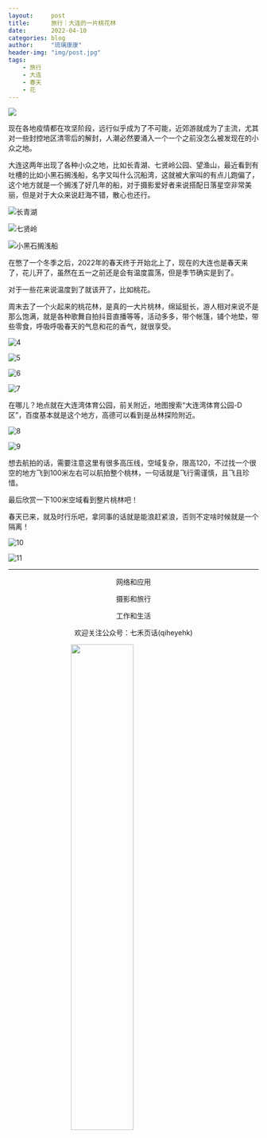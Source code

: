 ```yaml
---
layout:     post
title:      旅行｜大连的一片桃花林
date:       2022-04-10
categories: blog
author:     "琉璃康康"
header-img: "img/post.jpg"
tags:
    - 旅行
    - 大连
    - 春天
    - 花
---
```


<style>
img{
  display:block;
  margin:0
  auto;
}
</style>

<meta name="referrer" content="never">

![][0]

现在各地疫情都在攻坚阶段，远行似乎成为了不可能，近郊游就成为了主流，尤其对一些封控地区清零后的解封，人潮必然要涌入一个一个之前没怎么被发现在的小众之地。

大连这两年出现了各种小众之地，比如长青湖、七贤岭公园、望渔山，最近看到有吐槽的比如小黑石搁浅船，名字又叫什么沉船湾，这就被大家叫的有点儿跑偏了，这个地方就是一个搁浅了好几年的船，对于摄影爱好者来说搭配日落星空非常美丽，但是对于大众来说赶海不错，散心也还行。

![长青湖][1]

![七贤岭][2]

![小黑石搁浅船][3]

在憋了一个冬季之后，2022年的春天终于开始北上了，现在的大连也是春天来了，花儿开了，虽然在五一之前还是会有温度震荡，但是季节确实是到了。

对于一些花来说温度到了就该开了，比如桃花。

周末去了一个火起来的桃花林，是真的一大片桃林，绵延挺长，游人相对来说不是那么饱满，就是各种歌舞自拍抖音直播等等，活动多多，带个帐篷，铺个地垫，带些零食，呼吸呼吸春天的气息和花的香气，就很享受。

![4][4]

![5][5]

![6][6]

![7][7]

在哪儿？地点就在大连湾体育公园，前关附近，地图搜索“大连湾体育公园-D区”，百度基本就是这个地方，高德可以看到是丛林探险附近。

![8][8]

![9][9]

想去航拍的话，需要注意这里有很多高压线，空域复杂，限高120，不过找一个很空的地方飞到100米左右可以航拍整个桃林，一句话就是飞行需谨慎，且飞且珍惜。

最后欣赏一下100米空域看到整片桃林吧！

春天已来，就及时行乐吧，拿同事的话就是能浪赶紧浪，否则不定啥时候就是一个隔离！

![10][10]

![11][11]

------------
<p align="center">网络和应用</p>
<p align="center">摄影和旅行</p>
<p align="center">工作和生活</p>
<p align="center">欢迎关注公众号：七禾页话(qiheyehk)</p>
<img src="https://mmbiz.qpic.cn/mmbiz_jpg/QqiaFS6NT0eAaCjLpPgUZricqK7lIOO3hYEYIbjibRlYaiaTsib0reaQfQTmaibVw2QqZLibBWpCHJdg0v3V7yX8sQgWw/0?wx_fmt=jpeg" width="50%"/>


[0]: http://mmbiz.qpic.cn/mmbiz_gif/QqiaFS6NT0eCHicr2j8v4oD4rClUscedr9r55alibqTP1e9kss3HO7voULLsEv4yicuFFy0IJJeLAzX88yzyU9VTgA/640?wx_fmt=gif


[1]: https://mmbiz.qpic.cn/mmbiz_jpg/QqiaFS6NT0eDV1VnLYHgqY2xreicactTlST6HicPiak3SwpuncKOiaLXIPibbFviaLZAWA7y8vBRO944cv0qSiaqhDGlVg/0?wx_fmt=jpeg


[2]: https://mmbiz.qpic.cn/mmbiz_jpg/QqiaFS6NT0eDV1VnLYHgqY2xreicactTlSU8BlBIynrXdhsBSiaYHRLBnq7q0giclK84AI1oibOFR943LlqtEz3LmmQ/0?wx_fmt=jpeg


[3]: https://mmbiz.qpic.cn/mmbiz_jpg/QqiaFS6NT0eDV1VnLYHgqY2xreicactTlSU2Cu1pI3DOksqCibJfUBm6RbwiaNmhHlo5yo8NXIp1XSQlBvd3a0X3XA/0?wx_fmt=jpeg


[4]: https://mmbiz.qpic.cn/mmbiz_jpg/QqiaFS6NT0eDV1VnLYHgqY2xreicactTlSvrqHtvQ4icSNialPXf2AuGuf51xhzqcKlv5NGMPswCIq1X8evA9Q1ycQ/0?wx_fmt=jpeg


[5]: https://mmbiz.qpic.cn/mmbiz_jpg/QqiaFS6NT0eDV1VnLYHgqY2xreicactTlSlBvnKEpDKLtK7wkmqN5HI0vF5XUTWCAWKSJtBVXw9480G7dTiaSRSlA/0?wx_fmt=jpeg


[6]: https://mmbiz.qpic.cn/mmbiz_jpg/QqiaFS6NT0eDV1VnLYHgqY2xreicactTlSTricHibhFQCwfg40ASK9Kf9newpHAeVsYKs1T8AdpUEbM9fJqBXZAKiaA/0?wx_fmt=jpeg


[7]: https://mmbiz.qpic.cn/mmbiz_jpg/QqiaFS6NT0eDV1VnLYHgqY2xreicactTlSvedjryYNib1jn9ElMN52zibsE9icWnbKSLaM0wzoGp1FicmAHkPib40oxxQ/0?wx_fmt=jpeg


[8]: https://mmbiz.qpic.cn/mmbiz_png/QqiaFS6NT0eDV1VnLYHgqY2xreicactTlSGTsgogsTkRzIoD92NHCEG3XgjAByWPxP7icugDPicsZmyr3Q8mAKSSqQ/0?wx_fmt=png


[9]: https://mmbiz.qpic.cn/mmbiz_png/QqiaFS6NT0eDV1VnLYHgqY2xreicactTlSqtMaXHFw0xUiaCrd18TzCbPHVYo21zct9b4JjLEl1AialyuAoLibwmL0g/0?wx_fmt=png


[10]: https://mmbiz.qpic.cn/mmbiz_jpg/QqiaFS6NT0eDV1VnLYHgqY2xreicactTlSKVEClN5qfmibhj4TFibYoKsR9HDeLOsotkUm62T8vtibiaUqHImicSfEhQQ/0?wx_fmt=jpeg


[11]: https://mmbiz.qpic.cn/mmbiz_jpg/QqiaFS6NT0eDV1VnLYHgqY2xreicactTlSTjXicF8ZN0qWVliaX4Inia8IqNcibXHSJvict6VmVgnbibJ9Bo1d0G3933Qw/0?wx_fmt=jpeg

